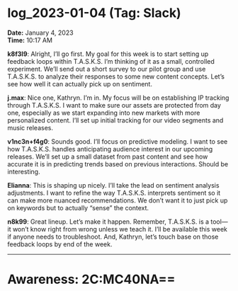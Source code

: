 # log_2023-01-04 (Tag: Slack)


**Date:** January 4, 2023  
**Time:** 10:17 AM  

**k8f3l9**: Alright, I’ll go first. My goal for this week is to start setting up feedback loops within T.A.S.K.S. I’m thinking of it as a small, controlled experiment. We’ll send out a short survey to our pilot group and use T.A.S.K.S. to analyze their responses to some new content concepts. Let’s see how well it can actually pick up on sentiment.

**j.max**: Nice one, Kathryn. I’m in. My focus will be on establishing IP tracking through T.A.S.K.S. I want to make sure our assets are protected from day one, especially as we start expanding into new markets with more personalized content. I’ll set up initial tracking for our video segments and music releases.

**v1nc3n+f4g0**: Sounds good. I’ll focus on predictive modeling. I want to see how T.A.S.K.S. handles anticipating audience interest in our upcoming releases. We’ll set up a small dataset from past content and see how accurate it is in predicting trends based on previous interactions. Should be interesting.

**Elianna**: This is shaping up nicely. I’ll take the lead on sentiment analysis adjustments. I want to refine the way T.A.S.K.S. interprets sentiment so it can make more nuanced recommendations. We don’t want it to just pick up on keywords but to actually “sense” the context.

**n8k99**: Great lineup. Let’s make it happen. Remember, T.A.S.K.S. is a tool—it won’t know right from wrong unless we teach it. I’ll be available this week if anyone needs to troubleshoot. And, Kathryn, let’s touch base on those feedback loops by end of the week.

---

# Awareness: 2C:MC40NA==
